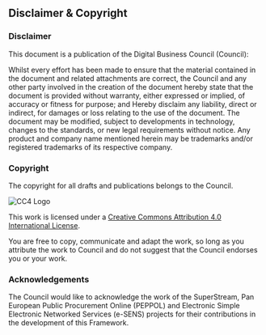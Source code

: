 ## Disclaimer & Copyright 

### Disclaimer 
This document is a publication of the Digital Business Council (Council): 

Whilst every effort has been made to ensure that the material contained in the document and related attachments are correct, the Council and any other party involved in the creation of the document hereby state that the document is provided without warranty, either expressed or implied, of accuracy or fitness for purpose; and Hereby disclaim any liability, direct or indirect, for damages or loss relating to the use of the document. The document may be modified, subject to developments in technology, changes to the standards, or new legal requirements without notice. Any product and company name mentioned herein may be trademarks and/or registered trademarks of its respective company. 

### Copyright
The copyright for all drafts and publications belongs to the Council.

![CC4 Logo](https://i.creativecommons.org/l/by/4.0/88x31.png)

This work is licensed under a [Creative Commons Attribution 4.0 International License](http://creativecommons.org/licenses/by/4.0/). 

You are free to copy, communicate and adapt the work, so long as you attribute the work to Council and do not suggest that the Council endorses you or your work. 

### Acknowledgements
The Council would like to acknowledge the work of the SuperStream, Pan European Public Procurement Online (PEPPOL) and Electronic Simple Electronic Networked Services (e-SENS) projects for their contributions in the development of this Framework.
